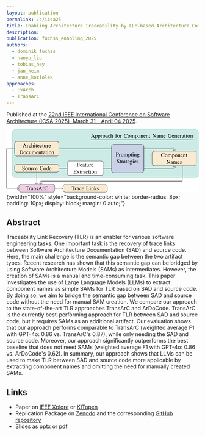 ```yaml
---
layout: publication
permalink: /c/icsa25
title: Enabling Architecture Traceability by LLM-based Architecture Component Name Extraction
description:
publication: fuchss_enabling_2025
authors:
  - dominik_fuchss
  - haoyu_liu
  - tobias_hey
  - jan_keim
  - anne_koziolek
approaches:
  - ExArch
  - TransArC
---
```


Published at the [22nd IEEE International Conference on Software Architecture (ICSA 2025), March 31 - April 04 2025](https://conf.researchr.org/home/icsa-2025/).

![ExArch Overview](/assets/img/approaches/icsa25-transarc.svg){:width="100%" style="background-color: white; border-radius: 8px; padding: 10px; display: block; margin: 0 auto;"}

## Abstract

Traceability Link Recovery (TLR) is an enabler for various software engineering tasks.
One important task is the recovery of trace links between Software Architecture Documentation (SAD) and source code.
Here, the main challenge is the semantic gap between the two artifact types.
Recent research has shown that this semantic gap can be bridged by using Software Architecture Models (SAMs) as intermediates.
However, the creation of SAMs is a manual and time-consuming task.
This paper investigates the use of Large Language Models (LLMs) to extract component names as simple SAMs for TLR based on SAD and source code.
By doing so, we aim to bridge the semantic gap between SAD and source code without the need for manual SAM creation.
We compare our approach to the state-of-the-art TLR approaches TransArC and ArDoCode.
TransArC is the currently best-performing approach for TLR between SAD and source code, but it requires SAMs as an additional artifact.
Our evaluation shows that our approach performs comparable to TransArC (weighted average F1 with GPT-4o: 0.86 vs. TransArC's 0.87), while only needing the SAD and source code.
Moreover, our approach significantly outperforms the best baseline that does not need SAMs (weighted average F1 with GPT-4o: 0.86 vs. ArDoCode's 0.62).
In summary, our approach shows that LLMs can be used to make TLR between SAD and source code more applicable by extracting component names and omitting the need for manually created SAMs.

## Links

- Paper on [IEEE Xplore](https://doi.org/10.1109/ICSA65012.2025.00011) or [KITopen](https://publikationen.bibliothek.kit.edu/1000179830)
- Replication Package on [Zenodo](https://doi.org/10.5281/zenodo.14506935) and the corresponding [GitHub repository](https://github.com/ardoco/ReplicationPackage-EnablingArchitectureTraceabilitybyLLM-basedArchitectureComponentNameExtraction)
- Slides as [pptx](/assets/pdf/presentation_icsa25.pptx) or [pdf](/assets/pdf/presentation_icsa25.pdf)
